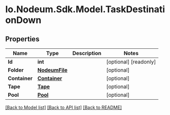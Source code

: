 # Io.Nodeum.Sdk.Model.TaskDestinationDown
## Properties

Name | Type | Description | Notes
------------ | ------------- | ------------- | -------------
**Id** | **int** |  | [optional] [readonly] 
**Folder** | [**NodeumFile**](NodeumFile.md) |  | [optional] 
**Container** | [**Container**](Container.md) |  | [optional] 
**Tape** | [**Tape**](Tape.md) |  | [optional] 
**Pool** | [**Pool**](Pool.md) |  | [optional] 

[[Back to Model list]](../README.md#documentation-for-models) [[Back to API list]](../README.md#documentation-for-api-endpoints) [[Back to README]](../README.md)

